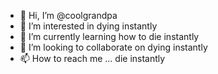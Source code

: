 - 👋 Hi, I’m @coolgrandpa
- 👀 I’m interested in dying instantly
- 🌱 I’m currently learning how to die instantly
- 💞️ I’m looking to collaborate on dying instantly
- 📫 How to reach me ... die instantly

<!---
coolgrandpa/coolgrandpa is a ✨ special ✨ repository because its `README.md` (this file) appears on your GitHub profile.
You can click the Preview link to take a look at your changes.
--->
